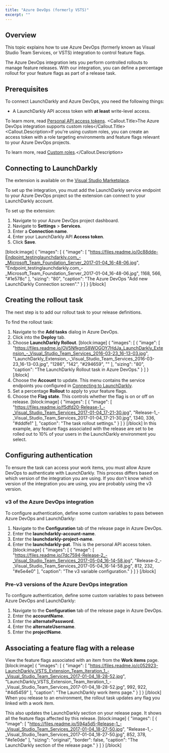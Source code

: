 ```yaml
---
title: "Azure DevOps (formerly VSTS)"
excerpt: ""
---
```

## Overview
This topic explains how to use Azure DevOps (formerly known as Visual Studio Team Services, or VSTS) integration to control feature flags.

The Azure DevOps integration lets you perform controlled rollouts to manage feature releases. With our integration, you can define a percentage rollout for your feature flags as part of a release task. 

## Prerequisites
To connect LaunchDarkly and Azure DevOps, you need the following things:

* A LaunchDarkly API access token with **at least** write-level access.

To learn more, read [Personal API access tokens](./api-access-tokens).
<Callout intent="info">
  <Callout.Title>The Azure DevOps integration supports custom roles</Callout.Title>
  <Callout.Description>If you're using custom roles, you can create an access token with a role targeting environments and feature flags relevant to your Azure DevOps projects.

To learn more, read [Custom roles](./custom-roles).</Callout.Description>
</Callout>

## <a name="connecting-to-launchdarkly"></a>Connecting to LaunchDarkly
The extension is available on the [Visual Studio Marketplace](https://marketplace.visualstudio.com/items?itemName=launchdarkly.launchdarkly-extension). 

To set up the integration, you must add the LaunchDarkly service endpoint to your Azure DevOps project so the extension can connect to your LaunchDarkly account.

To set up the extension:

1. Navigate to your Azure DevOps project dashboard.
2. Navigate to **Settings** > **Services**.
3. Enter a **Connection name**.
4. Enter your LaunchDarkly API **Access token**.
5. Click **Save**.


[block:image]
{
  "images": [
    {
      "image": [
        "https://files.readme.io/0c88dde-Endpoint_testinglaunchdarkly.com_-_Microsoft_Team_Foundation_Server_2017-01-04_16-48-06.jpg",
        "Endpoint_testinglaunchdarkly.com_-_Microsoft_Team_Foundation_Server_2017-01-04_16-48-06.jpg",
        1168,
        566,
        "#1e578c"
      ],
      "sizing": "80",
      "caption": "The Azure DevOps \"Add new LaunchDarkly Connection screen\"."
    }
  ]
}
[/block]

## Creating the rollout task
The next step is to add our rollout task to your release definitions. 

To find the rollout task:

1. Navigate to the **Add tasks** dialog in Azure DevOps.
2. Click into the **Deploy** tab.
3. Choose **LaunchDarkly Rollout**.
[block:image]
{
  "images": [
    {
      "image": [
        "https://files.readme.io/OV5NfkgmS8WOGOY7HdJa_LaunchDarkly_Extension_-_Visual_Studio_Team_Services_2016-03-23_16-13-03.jpg",
        "LaunchDarkly_Extension_-_Visual_Studio_Team_Services_2016-03-23_16-13-03.jpg",
        "1286",
        "142",
        "#294659",
        ""
      ],
      "sizing": "80",
      "caption": "The LaunchDarkly Rollout task in Azure DevOps."
    }
  ]
}
[/block]
4. Choose the **Account** to update. This menu contains the service endpoints you configured in [Connecting to LaunchDarkly](#connecting-to-launchdarkly).
5. Set a percentage **Rollout** to apply to your feature flags.
6. Choose the **Flag state**. This controls whether the flag is on or off on release.
[block:image]
{
  "images": [
    {
      "image": [
        "https://files.readme.io/f5dfd20-Release-1_-_Visual_Studio_Team_Services_2017-01-04_17-21-30.jpg",
        "Release-1_-_Visual_Studio_Team_Services_2017-01-04_17-21-30.jpg",
        1340,
        336,
        "#dddfe1"
      ],
      "caption": "The task rollout settings."
    }
  ]
}
[/block]
In this example, any feature flags associated with the release are set to be rolled out to 10% of your users in the LaunchDarkly environment you select.

## Configuring authentication
To ensure the task can access your work items, you must allow Azure DevOps to authenticate with LaunchDarkly. This process differs based on which version of the integration you are using. If you don't know which version of the integration you are using, you are probably using the v3 version.

### v3 of the Azure DevOps integration
To configure authentication, define some custom variables to pass between Azure DevOps and LaunchDarkly:

1. Navigate to the **Configuration** tab of the release page in Azure DevOps.
2. Enter the **launchdarkly-account-name**.
3. Enter the **launchdarkly-project-name**.
4. Enter the **launchdarkly-pat**. This is the personal API access token.
[block:image]
{
  "images": [
    {
      "image": [
        "https://files.readme.io/7dc7594-Release-2_-_Visual_Studio_Team_Services_2017-05-04_16-14-58.jpg",
        "Release-2_-_Visual_Studio_Team_Services_2017-05-04_16-14-58.jpg",
        812,
        232,
        "#e5e4e0"
      ],
      "caption": "The v3 variable configuration."
    }
  ]
}
[/block]

### Pre-v3 versions of the Azure DevOps integration
To configure authentication, define some custom variables to pass between Azure DevOps and LaunchDarkly:

1. Navigate to the **Configuration** tab of the release page in Azure DevOps.
2. Enter the **accountName**.
3. Enter the **alternatePassword**.
4. Enter the **alternateUsername**.
5. Enter the **projectName**.

## Associating a feature flag with a release
View the feature flags associated with an item from the **Work items** page.
[block:image]
{
  "images": [
    {
      "image": [
        "https://files.readme.io/c052923-LaunchDarkly_VSTS_Extension_Team_Iteration_1_-_Visual_Studio_Team_Services_2017-01-04_18-28-52.jpg",
        "LaunchDarkly_VSTS_Extension_Team_Iteration_1_-_Visual_Studio_Team_Services_2017-01-04_18-28-52.jpg",
        992,
        922,
        "#4d5459"
      ],
      "caption": "The LaunchDarkly work items page."
    }
  ]
}
[/block]
When you release to an environment, the rollout task updates any flag you linked with a work item.

This also updates the LaunchDarkly section on your release page. It shows all the feature flags affected by this release.
[block:image]
{
  "images": [
    {
      "image": [
        "https://files.readme.io/594a5d5-Release-1_-_Visual_Studio_Team_Services_2017-01-04_18-27-50.jpg",
        "Release-1_-_Visual_Studio_Team_Services_2017-01-04_18-27-50.jpg",
        852,
        378,
        "#e1e0de"
      ],
      "sizing": "original",
      "border": false,
      "caption": "The LaunchDarkly section of the release page."
    }
  ]
}
[/block]